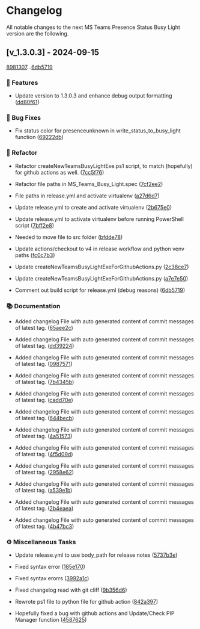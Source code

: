 # Changelog

All notable changes to the next MS Teams Presence Status Busy Light version are the following.

## [v_1.3.0.3] - 2024-09-15

[8981307](898130733d2cb1c0a3638b156cd2d49f9e7cbd54)...[6db5719](6db5719415a1287b1f064da60914bf2c8bb00735)

### <!-- 0 -->🚀 Features

- Update version to 1.3.0.3 and enhance debug output formatting ([dd80f61](dd80f61faeb45d14ffe4e94883d8b2f3719b80f2))


### <!-- 1 -->🐛 Bug Fixes

- Fix status color for presenceunknown in write_status_to_busy_light function ([69222db](69222db784ebbcd37de1cd21563cde6fec8d402c))


### <!-- 2 -->🚜 Refactor

- Refactor createNewTeamsBusyLightExe.ps1 script, to match (hopefully) for github actions as well. ([7cc5f76](7cc5f7699ca52f2ee0aa4956a67fdbdb16c8a39b))

- Refactor file paths in MS_Teams_Busy_Light.spec ([7cf2ee2](7cf2ee2634b26d7b6be1132baec55cbd0617e4de))

- File paths in release.yml and activate virtualenv ([a27d6d7](a27d6d7c4def02acbc55c85f61cb021909ed8fb4))

- Update release.yml to create and activate virtualenv ([2b675e0](2b675e0431cdef16db8dfb3e01614619c060e5bc))

- Update release.yml to activate virtualenv before running PowerShell script ([7bff2e8](7bff2e837ed59ad2a01ce1fa10e5ad42ea962098))

- Needed to move file to src folder ([bfdde78](bfdde784ad292459fef0516dd919d73be526fdcb))

- Update actions/checkout to v4 in release workflow and python venv paths ([fc0c7b3](fc0c7b3e3228a0b5d102069c297a9114d7ea6ae0))

- Update createNewTeamsBusyLightExeForGithubActions.py ([2c38ce7](2c38ce70d6dc6d19500bf69f890d1f2c961faca4))

- Update createNewTeamsBusyLightExeForGithubActions.py ([a7e7e50](a7e7e504a6636a6ffde07308b05887d7eeb8c87b))

- Comment out build script for release.yml (debug reasons) ([6db5719](6db5719415a1287b1f064da60914bf2c8bb00735))


### <!-- 3 -->📚 Documentation

- Added changelog File with auto generated content of commit messages of latest tag. ([65aee2c](65aee2cb23f1600538696b262e02dd014e4ac4ca))

- Added changelog File with auto generated content of commit messages of latest tag. ([dd39224](dd39224e2d86a18d236666d8c08113dd6576c151))

- Added changelog File with auto generated content of commit messages of latest tag. ([0987571](0987571f8d9ebff2a85ca44498f1187ae60d287d))

- Added changelog File with auto generated content of commit messages of latest tag. ([7b4345b](7b4345b8325d7afeb8bd95ef8f6a04c0dbcb2379))

- Added changelog File with auto generated content of commit messages of latest tag. ([cadd70e](cadd70ebc17e7f8dcb91a1aec93fc805f73db5b1))

- Added changelog File with auto generated content of commit messages of latest tag. ([644becb](644becb3a30403242402d3fb2fd2697528392abf))

- Added changelog File with auto generated content of commit messages of latest tag. ([4a51573](4a515736ce56af3cfc980f6d7bff9e01f3c0139b))

- Added changelog File with auto generated content of commit messages of latest tag. ([4f5d09d](4f5d09d327859be8b83dcb7c8e3cd98bf5fa8f40))

- Added changelog File with auto generated content of commit messages of latest tag. ([2958e62](2958e62535dd2415a2262f8915e7f0a4c9ea0783))

- Added changelog File with auto generated content of commit messages of latest tag. ([a539e1b](a539e1b7878b5267a01a3e3deb4b8f73107c5039))

- Added changelog File with auto generated content of commit messages of latest tag. ([2b4eaea](2b4eaea076b90da457f7d6a41affbbfb7aea2f55))

- Added changelog File with auto generated content of commit messages of latest tag. ([4b47bc3](4b47bc39a1ff2f72550e5c188304f0f396817028))


### <!-- 8 -->⚙️ Miscellaneous Tasks

- Update release.yml to use body_path for release notes ([5737b3e](5737b3edd1f8525de86957f9a5996e5d14dd0bc9))

- Fixed syntax error ([185e170](185e170b5e660041dc51a2a0cf6854dcd096a078))

- Fixed syntax erorrs ([3992a1c](3992a1cad0c7a188fa5ce1a45c32de571936b687))

- Fixed changelog read with git cliff ([9b356d6](9b356d6da3b762677d7e1b185343240e3a5fd9e6))

- Rewrote ps1 file to python file for github action ([842a397](842a397adfdb7c1eaeebaf20ec1369b282343be0))

- Hopefully fixed a bug with github actions and Update/Check PIP Manager function ([4587625](45876251e803df265c6fa45308973d30479bdc31))


<!-- generated automatically by git-cliff  -->
